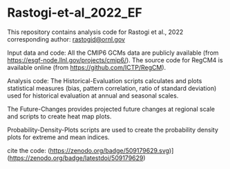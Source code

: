 # Rastogi-et-al_2022_EF
This repository contains analysis code for Rastogi et al., 2022
corresponding author: rastogid@ornl.gov

Input data and code:
All the CMIP6 GCMs data are publicly available (from https://esgf-node.llnl.gov/projects/cmip6/). The source code for RegCM4 is available online (from https://github.com/ICTP/RegCM). 

Analysis code:
The Historical-Evaluation scripts calculates and plots statistical measures (bias, pattern correlation, ratio of standard deviation) used for historical evaluation at annual and seasonal scales.

The Future-Changes provides projected future changes at regional scale and scripts to create heat map plots.

Probability-Density-Plots scripts are used to create the probability density plots for extreme and mean indices.

cite the code:
(https://zenodo.org/badge/509179629.svg)](https://zenodo.org/badge/latestdoi/509179629)
